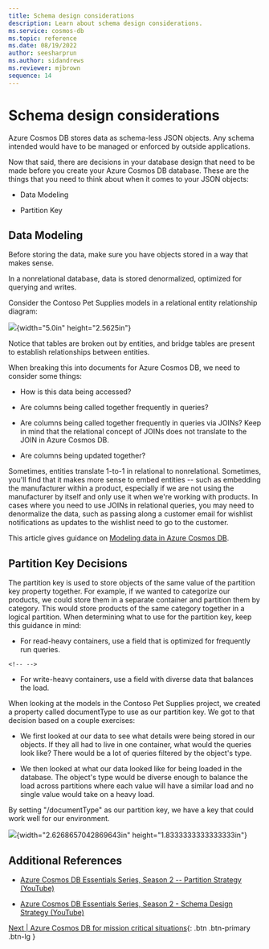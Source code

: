 ```yaml
---
title: Schema design considerations
description: Learn about schema design considerations.
ms.service: cosmos-db
ms.topic: reference
ms.date: 08/19/2022
author: seesharprun
ms.author: sidandrews
ms.reviewer: mjbrown
sequence: 14
---
```


# Schema design considerations

Azure Cosmos DB stores data as schema-less JSON objects. Any schema
intended would have to be managed or enforced by outside applications.

Now that said, there are decisions in your database design that need to
be made before you create your Azure Cosmos DB database. These are the
things that you need to think about when it comes to your JSON objects:

-   Data Modeling

-   Partition Key

## Data Modeling

Before storing the data, make sure you have objects stored in a way that
makes sense.

In a nonrelational database, data is stored denormalized, optimized for
querying and writes.

Consider the Contoso Pet Supplies models in a relational entity
relationship diagram:

![](/media/image2.png){width="5.0in" height="2.5625in"}

Notice that tables are broken out by entities, and bridge tables are
present to establish relationships between entities.

When breaking this into documents for Azure Cosmos DB, we need to
consider some things:

-   How is this data being accessed?

-   Are columns being called together frequently in queries?

-   Are columns being called together frequently in queries via JOINs?
    Keep in mind that the relational concept of JOINs does not translate
    to the JOIN in Azure Cosmos DB.

-   Are columns being updated together?

Sometimes, entities translate 1-to-1 in relational to nonrelational.
Sometimes, you'll find that it makes more sense to embed entities --
such as embedding the manufacturer within a product, especially if we
are not using the manufacturer by itself and only use it when we're
working with products. In cases where you need to use JOINs in
relational queries, you may need to denormalize the data, such as
passing along a customer email for wishlist notifications as updates to
the wishlist need to go to the customer.

This article gives guidance on [Modeling data in Azure Cosmos
DB](https://docs.microsoft.com/en-us/azure/cosmos-db/sql/modeling-data).

## Partition Key Decisions

The partition key is used to store objects of the same value of the
partition key property together. For example, if we wanted to categorize
our products, we could store them in a separate container and partition
them by category. This would store products of the same category
together in a logical partition. When determining what to use for the
partition key, keep this guidance in mind:

-   For read-heavy containers, use a field that is optimized for
    frequently run queries.

```{=html}
<!-- -->
```
-   For write-heavy containers, use a field with diverse data that
    balances the load.

When looking at the models in the Contoso Pet Supplies project, we
created a property called documentType to use as our partition key. We
got to that decision based on a couple exercises:

-   We first looked at our data to see what details were being stored in
    our objects. If they all had to live in one container, what would
    the queries look like? There would be a lot of queries filtered by
    the object's type.

-   We then looked at what our data looked like for being loaded in the
    database. The object\'s type would be diverse enough to balance the
    load across partitions where each value will have a similar load and
    no single value would take on a heavy load.

By setting \"/documentType\" as our partition key, we have a key that
could work well for our environment.

![](/media/image.png){width="2.6268657042869643in"
height="1.8333333333333333in"}

## Additional References

-   [Azure Cosmos DB Essentials Series, Season 2 -- Partition Strategy
    (YouTube)](https://www.youtube.com/watch?v=QLgK8yhKd5U)

-   [Azure Cosmos DB Essentials Series, Season 2 - Schema Design
    Strategy (YouTube)](https://www.youtube.com/watch?v=bKDaL-GRSAM)

[Next &#124; Azure Cosmos DB for mission critical situations](mission-critical-situations-for-cosmos-db.md){: .btn .btn-primary .btn-lg }
